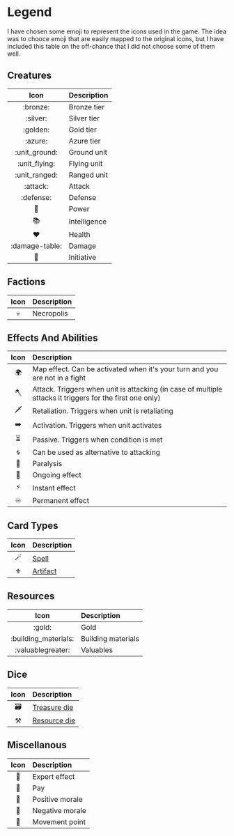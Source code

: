 # Legend

I have chosen some emoji to represent the icons used in the game. The idea was to chooce emoji that are easily mapped to the original icons, but I have included this table on the off-chance that I did not choose some of them well.


## Creatures

| Icon | Description |
| :---: | :--- |
| :bronze: | Bronze tier |
| :silver: | Silver tier |
| :golden: | Gold tier |
| :azure: | Azure tier |
| :unit_ground: | Ground unit |
| :unit_flying: | Flying unit |
| :unit_ranged: | Ranged unit |
| :attack: | Attack |
| :defense: | Defense |
| 📖 | Power |
| 📚 | Intelligence |
| ❤️ | Health |
| :damage-table: | Damage |
| 🤺 | Initiative |

## Factions

| Icon | Description |
| :---: | :--- |
| 💀 | Necropolis |

## Effects And Abilities

| Icon | Description |
| :---: | :--- |
| 🌍 | Map effect. Can be activated when it's your turn and you are not in a fight |
| 🪓 | Attack. Triggers when unit is attacking (in case of multiple attacks it triggers for the first one only) |
| 🗡️ | Retaliation. Triggers when unit is retaliating |
| ➡️ | Activation. Triggers when unit activates |
| ⏳ | Passive. Triggers when condition is met |
| 🌀 | Can be used as alternative to attacking |
| 🐍 | Paralysis |
| 🔄 | Ongoing effect |
| ⚡️ | Instant effect |
| ♾️ | Permanent effect |

## Card Types

| Icon | Description |
| :---: | :--- |
| 🪄 | [Spell](spells.md) |
| ⚜️ | [Artifact](artifacts.md) |

## Resources

| Icon | Description |
| :---: | :--- |
| :gold: | Gold |
| :building_materials: | Building materials |
| :valuablegreater: | Valuables |

## Dice

| Icon | Description |
| :---: | :--- |
| 🗃️ | [Treasure die](dice.md#treasure-die) |
| ⚒️ | [Resource die](dice.md#resource-die) |

## Miscellanous

| Icon | Description |
| :---: | :--- |
| 👑 | Expert effect |
| 🫳 | Pay |
| 💛 | Positive morale |
| 🖤 | Negative morale |
| 🐎 | Movement point |
